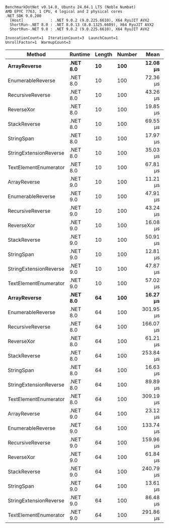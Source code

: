 ```

BenchmarkDotNet v0.14.0, Ubuntu 24.04.1 LTS (Noble Numbat)
AMD EPYC 7763, 1 CPU, 4 logical and 2 physical cores
.NET SDK 9.0.200
  [Host]            : .NET 9.0.2 (9.0.225.6610), X64 RyuJIT AVX2
  ShortRun-.NET 8.0 : .NET 8.0.13 (8.0.1325.6609), X64 RyuJIT AVX2
  ShortRun-.NET 9.0 : .NET 9.0.2 (9.0.225.6610), X64 RyuJIT AVX2

InvocationCount=1  IterationCount=3  LaunchCount=1  
UnrollFactor=1  WarmupCount=3  

```
| Method                 | Runtime  | Length | Number | Mean      | Error     | StdDev    | Median     | Min        | Max       | Allocated |
|----------------------- |--------- |------- |------- |----------:|----------:|----------:|-----------:|-----------:|----------:|----------:|
| **ArrayReverse**           | **.NET 8.0** | **10**     | **100**    |  **12.08 μs** | **165.47 μs** |  **9.070 μs** |   **6.892 μs** |   **6.793 μs** |  **22.55 μs** |  **10.09 KB** |
| EnumerableReverse      | .NET 8.0 | 10     | 100    |  72.36 μs | 148.21 μs |  8.124 μs |  69.600 μs |  65.974 μs |  81.50 μs |  25.72 KB |
| RecursiveReverse       | .NET 8.0 | 10     | 100    |  43.26 μs | 275.82 μs | 15.118 μs |  37.043 μs |  32.245 μs |  60.50 μs |  33.53 KB |
| ReverseXor             | .NET 8.0 | 10     | 100    |  19.85 μs | 183.64 μs | 10.066 μs |  14.156 μs |  13.915 μs |  31.47 μs |  10.09 KB |
| StackReverse           | .NET 8.0 | 10     | 100    |  69.55 μs | 517.80 μs | 28.383 μs |  54.050 μs |  52.297 μs | 102.31 μs |  31.19 KB |
| StringSpan             | .NET 8.0 | 10     | 100    |  17.97 μs | 277.03 μs | 15.185 μs |   9.547 μs |   8.856 μs |  35.50 μs |   5.41 KB |
| StringExtensionReverse | .NET 8.0 | 10     | 100    |  35.03 μs | 236.93 μs | 12.987 μs |  27.723 μs |  27.340 μs |  50.02 μs |  28.84 KB |
| TextElementEnumerator  | .NET 8.0 | 10     | 100    |  67.81 μs | 293.88 μs | 16.109 μs |  60.553 μs |  56.605 μs |  86.27 μs |  10.09 KB |
| ArrayReverse           | .NET 9.0 | 10     | 100    |  11.21 μs | 153.06 μs |  8.390 μs |   6.673 μs |   6.062 μs |  20.89 μs |  10.09 KB |
| EnumerableReverse      | .NET 9.0 | 10     | 100    |  47.91 μs |  92.50 μs |  5.070 μs |  50.084 μs |  42.118 μs |  51.54 μs |  17.91 KB |
| RecursiveReverse       | .NET 9.0 | 10     | 100    |  43.24 μs | 353.84 μs | 19.395 μs |  35.085 μs |  29.255 μs |  65.38 μs |  33.53 KB |
| ReverseXor             | .NET 9.0 | 10     | 100    |  16.08 μs | 141.15 μs |  7.737 μs |  13.665 μs |   9.838 μs |  24.74 μs |  10.09 KB |
| StackReverse           | .NET 9.0 | 10     | 100    |  50.91 μs | 295.86 μs | 16.217 μs |  41.898 μs |  41.197 μs |  69.63 μs |  31.19 KB |
| StringSpan             | .NET 9.0 | 10     | 100    |  12.81 μs | 168.73 μs |  9.249 μs |   8.796 μs |   6.241 μs |  23.38 μs |   5.41 KB |
| StringExtensionReverse | .NET 9.0 | 10     | 100    |  47.87 μs | 173.91 μs |  9.533 μs |  45.014 μs |  40.085 μs |  58.50 μs |  17.91 KB |
| TextElementEnumerator  | .NET 9.0 | 10     | 100    |  57.02 μs |  89.82 μs |  4.923 μs |  59.666 μs |  51.341 μs |  60.06 μs |  10.09 KB |
| **ArrayReverse**           | **.NET 8.0** | **64**     | **100**    |  **16.27 μs** | **261.04 μs** | **14.308 μs** |   **8.450 μs** |   **7.580 μs** |  **32.79 μs** |  **30.41 KB** |
| EnumerableReverse      | .NET 8.0 | 64     | 100    | 301.95 μs | 277.63 μs | 15.218 μs | 304.273 μs | 285.698 μs | 315.87 μs |  59.31 KB |
| RecursiveReverse       | .NET 8.0 | 64     | 100    | 166.07 μs | 256.95 μs | 14.084 μs | 173.384 μs | 149.830 μs | 174.99 μs | 560.88 KB |
| ReverseXor             | .NET 8.0 | 64     | 100    |  61.21 μs | 218.82 μs | 11.994 μs |  60.282 μs |  49.714 μs |  73.65 μs |  30.41 KB |
| StackReverse           | .NET 8.0 | 64     | 100    | 253.84 μs | 886.17 μs | 48.574 μs | 233.888 μs | 218.428 μs | 309.22 μs |  88.22 KB |
| StringSpan             | .NET 8.0 | 64     | 100    |  16.63 μs | 256.39 μs | 14.054 μs |   9.969 μs |   7.154 μs |  32.78 μs |  15.56 KB |
| StringExtensionReverse | .NET 8.0 | 64     | 100    |  89.89 μs | 745.79 μs | 40.880 μs |  67.075 μs |  65.512 μs | 137.09 μs |  68.69 KB |
| TextElementEnumerator  | .NET 8.0 | 64     | 100    | 309.19 μs | 172.95 μs |  9.480 μs | 307.795 μs | 300.491 μs | 319.30 μs |  20.25 KB |
| ArrayReverse           | .NET 9.0 | 64     | 100    |  23.12 μs | 385.18 μs | 21.113 μs |  11.061 μs |  10.801 μs |  47.50 μs |  30.41 KB |
| EnumerableReverse      | .NET 9.0 | 64     | 100    | 133.74 μs | 329.47 μs | 18.059 μs | 137.923 μs | 113.959 μs | 149.34 μs |  38.22 KB |
| RecursiveReverse       | .NET 9.0 | 64     | 100    | 159.96 μs | 272.04 μs | 14.911 μs | 165.169 μs | 143.138 μs | 171.56 μs | 560.88 KB |
| ReverseXor             | .NET 9.0 | 64     | 100    |  61.84 μs | 242.22 μs | 13.277 μs |  59.201 μs |  50.074 μs |  76.23 μs |  30.41 KB |
| StackReverse           | .NET 9.0 | 64     | 100    | 240.79 μs | 655.19 μs | 35.913 μs | 230.731 μs | 210.984 μs | 280.66 μs |  88.22 KB |
| StringSpan             | .NET 9.0 | 64     | 100    |  13.61 μs | 197.89 μs | 10.847 μs |   7.754 μs |   6.952 μs |  26.13 μs |  15.56 KB |
| StringExtensionReverse | .NET 9.0 | 64     | 100    |  86.48 μs | 105.08 μs |  5.760 μs |  89.016 μs |  79.889 μs |  90.54 μs |  38.22 KB |
| TextElementEnumerator  | .NET 9.0 | 64     | 100    | 291.86 μs | 136.74 μs |  7.495 μs | 294.460 μs | 283.409 μs | 297.71 μs |  20.25 KB |
